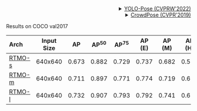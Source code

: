 <!-- [ALGORITHM] -->

<details>
<summary align="right"><a href="https://arxiv.org/abs/2204.06806">YOLO-Pose (CVPRW'2022)</a></summary>

```bibtex
@inproceedings{maji2022yolo,
  title={Yolo-pose: Enhancing yolo for multi person pose estimation using object keypoint similarity loss},
  author={Maji, Debapriya and Nagori, Soyeb and Mathew, Manu and Poddar, Deepak},
  booktitle={Proceedings of the IEEE/CVF Conference on Computer Vision and Pattern Recognition},
  pages={2637--2646},
  year={2022}
}
```

</details>

<!-- [DATASET] -->

<details>
<summary align="right"><a href="http://openaccess.thecvf.com/content_CVPR_2019/html/Li_CrowdPose_Efficient_Crowded_Scenes_Pose_Estimation_and_a_New_Benchmark_CVPR_2019_paper.html">CrowdPose (CVPR'2019)</a></summary>

```bibtex
@article{li2018crowdpose,
  title={CrowdPose: Efficient Crowded Scenes Pose Estimation and A New Benchmark},
  author={Li, Jiefeng and Wang, Can and Zhu, Hao and Mao, Yihuan and Fang, Hao-Shu and Lu, Cewu},
  journal={arXiv preprint arXiv:1812.00324},
  year={2018}
}
```

</details>

Results on COCO val2017

| Arch                                           | Input Size |  AP   | AP<sup>50</sup> | AP<sup>75</sup> | AP (E) | AP (M) | AP (H) |                      ckpt                      |                      log                      |
| :--------------------------------------------- | :--------: | :---: | :-------------: | :-------------: | :----: | :----: | :----: | :--------------------------------------------: | :-------------------------------------------: |
| [RTMO-s](/configs/body_2d_keypoint/rtmo/crowdpose/rtmo-s_8xb32-700e_crowdpose-640x640.py) |  640x640   | 0.673 |      0.882      |      0.729      | 0.737  | 0.682  | 0.591  | [ckpt](https://download.openmmlab.com/mmpose/v1/projects/rtmo/rtmo-s_8xb32-700e_crowdpose-640x640-79f81c0d_20231211.pth) | [log](https://download.openmmlab.com/mmpose/v1/projects/rtmo/rtmo-s_8xb32-700e_crowdpose-640x640_20231211.json) |
| [RTMO-m](/configs/body_2d_keypoint/rtmo/crowdpose/rtmo-m_16xb16-700e_crowdpose-640x640.py) |  640x640   | 0.711 |      0.897      |      0.771      | 0.774  | 0.719  | 0.634  | [ckpt](https://download.openmmlab.com/mmpose/v1/projects/rtmo/rrtmo-m_16xb16-700e_crowdpose-640x640-0eaf670d_20231211.pth) | [log](https://download.openmmlab.com/mmpose/v1/projects/rtmo/rtmo-m_16xb16-700e_crowdpose-640x640_20231211.json) |
| [RTMO-l](/configs/body_2d_keypoint/rtmo/crowdpose/rtmo-l_16xb16-700e_crowdpose-640x640.py) |  640x640   | 0.732 |      0.907      |      0.793      | 0.792  | 0.741  | 0.653  | [ckpt](https://download.openmmlab.com/mmpose/v1/projects/rtmo/rtmo-l_16xb16-700e_crowdpose-640x640-1008211f_20231211.pth) | [log](https://download.openmmlab.com/mmpose/v1/projects/rtmo/rtmo-l_16xb16-700e_crowdpose-640x640_20231211.json) |
